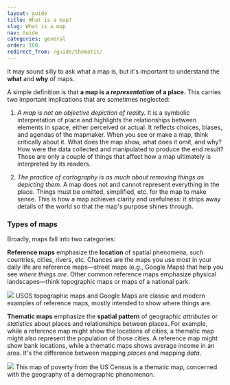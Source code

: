 ```yaml
---
layout: guide
title: What is a map?
slug: What is a map
nav: Guide
categories: general
order: 100
redirect_from: /guide/thematic/
---
```


It may sound silly to ask what a map is, but it's important to understand the **what** and **why** of maps.

A simple definition is that **a map is a *representation* of a place.** This carries two important implications that are sometimes neglected:

1. _A map is not an objective depiction of reality._ It is a symbolic interpretation of place and highlights the relationships between elements in space, either perceived or actual. It reflects choices, biases, and agendas of the mapmaker. When you see or make a map, think critically about it. What does the map show, what does it omit, and why? How were the data collected and manipulated to produce the end result? Those are only a couple of things that affect how a map ultimately is interpreted by its readers.

2. _The practice of cartography is as much about removing things as depicting them._ A map does not and cannot represent everything in the place. Things must be omitted, simplified, etc. for the map to make sense. This is how a map achieves clarity and usefulness: it strips away details of the world so that the map's purpose shines through.

### Types of maps

Broadly, maps fall into two categories:

**Reference maps** emphasize the **location** of spatial phenomena, such countries, cities, rivers, etc. Chances are the maps you use most in your daily life are reference maps—street maps (e.g., Google Maps) that help you see _where things are_. Other common reference maps emphasize physical landscapes—think topographic maps or maps of a national park.

![]({{site.baseurl}}/media/guide/reference_maps.jpg)
<span class="caption">USGS topographic maps and Google Maps are classic and modern examples of reference maps, mostly intended to show where things are.</span>  

**Thematic maps** emphasize the **spatial pattern** of geographic _attributes_ or _statistics_ about places and relationships between places. For example, while a reference map might show the locations of cities, a thematic map might also represent the population of those cities. A reference map might show bank locations, while a thematic maps shows average income in an area. It's the difference between mapping _places_ and mapping _data_.

![]({{site.baseurl}}/media/guide/thematic_map.png) 
<span class="caption">This map of poverty from the US Census is a thematic map, concerned with the geography of a demographic phenomenon.</span>